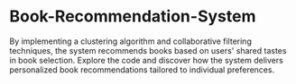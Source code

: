 # Book-Recommendation-System
By implementing a clustering algorithm and collaborative filtering techniques, the system recommends books based on users' shared tastes in book selection. Explore the code and discover how the system delivers personalized book recommendations tailored to individual preferences.
